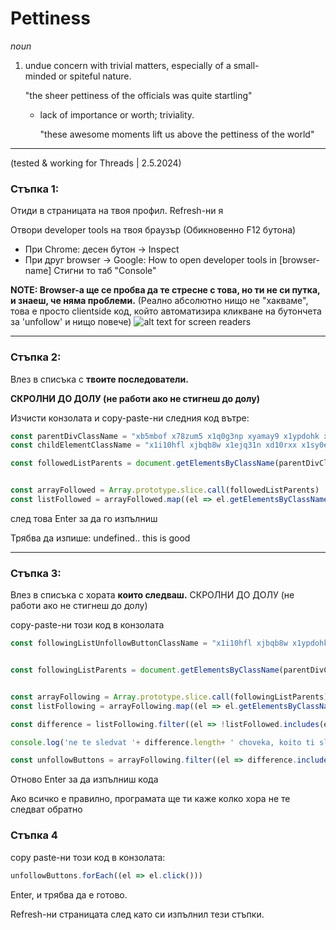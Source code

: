 # Pettiness
_noun_
1. undue concern with trivial matters, especially of a small-minded or spiteful nature.
   
    "the sheer pettiness of the officials was quite startling"
   
    - lack of importance or worth; triviality.
      
        "these awesome moments lift us above the pettiness of the world"
-----
(tested & working for Threads | 2.5.2024)

### Стъпка 1:
Отиди в страницата на твоя профил. Refresh-ни я

Отвори developer tools на твоя браузър (Обикновенно F12 бутона)
 * При Chrome: десен бутон -> Inspect
 * При друг browser -> Google: How to open developer tools in [browser-name]
Стигни то таб "Console"

**NOTE: Browser-a ще се пробва да те стресне с това, но ти не си путка, и знаеш, че няма проблеми.**
(Реално абсолютно нищо не "хакваме", това е просто clientside код, който автоматизира кликване на бутончета за 'unfollow' и нищо повече)
![alt text for screen readers](https://i.imgur.com/V1jtfxs.png)

--------
### Стъпка 2:
Влез в списъка с **твоите последователи.** 

**СКРОЛНИ ДО ДОЛУ (не работи ако не стигнеш до долу)**

Изчисти конзолата и copy-paste-ни следния код вътре:
```javascript
const parentDivClassName = "xb5mbof x78zum5 x1q0g3np xyamay9 x1ypdohk x1swvt13"
const childElementClassName = "x1i10hfl xjbqb8w x1ejq31n xd10rxx x1sy0etr x17r0tee x972fbf xcfux6l x1qhh985 xm0m39n x9f619 x1ypdohk xt0psk2 xe8uvvx xdj266r x11i5rnm xat24cr x1mh8g0r xexx8yu x4uap5 x18d9i69 xkhd6sd x16tdsg8 x1hl2dhg xggy1nq x1a2a7pz xp07o12 xzmqwrg x1citr7e x1kdxza xt0b8zv"

const followedListParents = document.getElementsByClassName(parentDivClassName)


const arrayFollowed = Array.prototype.slice.call(followedListParents)
const listFollowed = arrayFollowed.map((el => el.getElementsByClassName(childElementClassName)[0])).map((el => el.getAttribute("href"))).map((el => el.substring(2)))
```

след това Enter за да го изпълниш

Трябва да изпише: undefined.. this is good

--------
### Стъпка 3:
Влез в списъка с хората **които следваш.** СКРОЛНИ ДО ДОЛУ (не работи ако не стигнеш до долу)

copy-paste-ни този код в конзолата
```javascript
const followingListUnfollowButtonClassName = "x1i10hfl xjbqb8w x1ypdohk xdl72j9 x2lah0s xe8uvvx xdj266r x11i5rnm xat24cr x1mh8g0r x2lwn1j xexx8yu x18d9i69 x1n2onr6 x16tdsg8 x1hl2dhg xggy1nq x1ja2u2z x1t137rt x1q0g3np x1lku1pv x1a2a7pz x6s0dn4 x1a2cdl4 xnhgr82 x1qt0ttw xgk8upj x9f619 x3nfvp2 x1s688f x90ne7k xl56j7k x193iq5w x1g2r6go x11xpdln xz4gly6 x87ps6o xuxw1ft x19kf12q x12w9bfk x6bh95i x1re03b8 x1hvtcl2 x3ug3ww x13fuv20 xu3j5b3 x1q0q8m5 x26u7qi x178xt8z xm81vs4 xso031l xy80clv xu0ddkp xwsj4vy x1e558r4 x150jy0e"


const followingListParents = document.getElementsByClassName(parentDivClassName)


const arrayFollowing = Array.prototype.slice.call(followingListParents)
const listFollowing = arrayFollowing.map((el => el.getElementsByClassName(childElementClassName)[0])).map((el => el.getAttribute("href"))).map((el => el.substring(2)))

const difference = listFollowing.filter((el => !listFollowed.includes(el)))

console.log('ne te sledvat '+ difference.length+ ' choveka, koito ti sledvash. Dosta pedalsko ot tqhna strana')

const unfollowButtons = arrayFollowing.filter((el => difference.includes(el.getElementsByClassName(childElementClassName)[0].getAttribute("href").substring(2)))).map((el => el.getElementsByClassName(followingListUnfollowButtonClassName)[0]))
```
Отново Enter за да изпълниш кода

Ако всичко е правилно, програмата ще ти каже колко хора не те следват обратно

### Стъпка 4
copy paste-ни този код в конзолата:
```javascript
unfollowButtons.forEach((el => el.click()))
```
Enter, и трябва да е готово.

Refresh-ни страницата след като си изпълнил тези стъпки.

